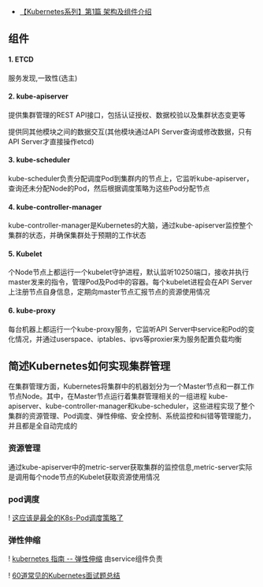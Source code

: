 * [【Kubernetes系列】第1篇 架构及组件介绍](https://juejin.cn/post/6844903934964809736)
## 组件
#### 1. ETCD
服务发现,一致性(选主)

#### 2. kube-apiserver
提供集群管理的REST API接口，包括认证授权、数据校验以及集群状态变更等

提供同其他模块之间的数据交互(其他模块通过API Server查询或修改数据，只有API Server才直接操作etcd)

#### 3. kube-scheduler
kube-scheduler负责分配调度Pod到集群内的节点上，它监听kube-apiserver，查询还未分配Node的Pod，然后根据调度策略为这些Pod分配节点

#### 4. kube-controller-manager
kube-controller-manager是Kubernetes的大脑，通过kube-apiserver监控整个集群的状态，并确保集群处于预期的工作状态

#### 5. Kubelet
个Node节点上都运行一个kubelet守护进程，默认监听10250端口，接收并执行master发来的指令，管理Pod及Pod中的容器。每个kubelet进程会在API Server上注册节点自身信息，定期向master节点汇报节点的资源使用情况

#### 6. kube-proxy
每台机器上都运行一个kube-proxy服务，它监听API Server中service和Pod的变化情况，并通过userspace、iptables、ipvs等proxier来为服务配置负载均衡

## 简述Kubernetes如何实现集群管理

在集群管理方面，Kubernetes将集群中的机器划分为一个Master节点和一群工作节点Node。其中，在Master节点运行着集群管理相关的一组进程
kube-apiserver、kube-controller-manager和kube-scheduler，这些进程实现了整个集群的资源管理、Pod调度、弹性伸缩、安全控制、系统监控和纠错等管理能力，并且都是全自动完成的

### 资源管理
通过kube-apiserver中的metric-server获取集群的监控信息,metric-server实际是调用每个node节点的Kubelet获取资源使用情况

### pod调度
! [这应该是最全的K8s-Pod调度策略了](https://cloud.tencent.com/developer/article/1644857)

### 弹性伸缩
! [kubernetes 指南 -- 弹性伸缩](https://segmentfault.com/a/1190000021545907)
由service组件负责


! [60道常见的Kubernetes面试题总结](http://dockone.io/article/2434304)
